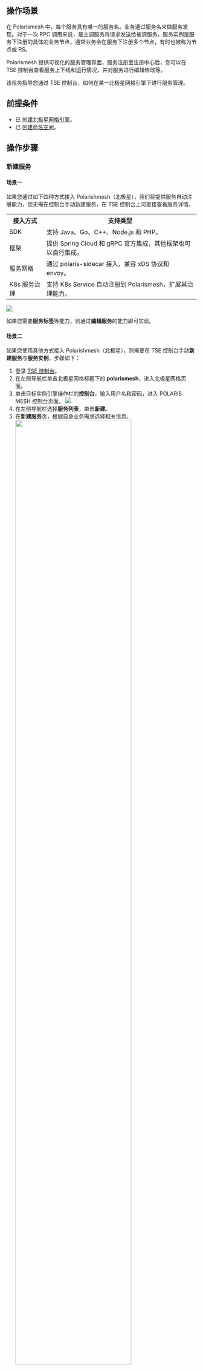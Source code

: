  ## 操作场景

在 Polarismesh 中，每个服务具有唯一的服务名。业务通过服务名来做服务发现。对于一次 RPC 调用来说，是主调服务将请求发送给被调服务。服务实例是服务下注册的具体的业务节点，通常业务会在服务下注册多个节点，有时也被称为节点或 RS。

Polarismesh 提供可视化的服务管理界面，服务注册至注册中心后，您可以在 TSE 控制台查看服务上下线和运行情况，并对服务进行编辑修改等。

该任务指导您通过 TSE 控制台，如何在某一北极星网格引擎下进行服务管理。

## 前提条件

- 已 [创建北极星网格引擎](https://cloud.tencent.com/document/product/1364/61430)。
- 已 [创建命名空间](https://cloud.tencent.com/document/product/1364/61426)。

## 操作步骤

### 新建服务

#### 场景一

如果您通过如下四种方式接入 Polarishmesh（北极星），我们将提供服务自动注册能力，您无需在控制台手动新建服务，在 TSE 控制台上可直接查看服务详情。

<table>
    <tr>
        <th>接入方式</th>
        <th>支持类型</th>
    </tr>
    <tr>
        <td>SDK</td>
        <td>支持 Java、Go、C++、Node.js 和 PHP。</td>
    </tr>
    <tr>
        <td>框架</td>
        <td>提供 Spring Cloud 和 gRPC 官方集成，其他框架也可以自行集成。</td>
    </tr>
    <tr>
        <td>服务网格</td>
        <td>通过 polaris-sidecar 接入，兼容 xDS 协议和 envoy。</td>
    </tr>
    <tr>
        <td>K8s 服务治理</td>
        <td>支持 K8s Service 自动注册到 Polarismesh，扩展其治理能力。</td>
    </tr>
</table>


![](https://qcloudimg.tencent-cloud.cn/raw/bc5f43cc3a1400c939882e3758ee1edc.png)

如果您需要**服务标签**等能力，则通过**编辑服务**的能力即可实现。

#### 场景二

如果您使用其他方式接入 Polarishmesh（北极星），则需要在 TSE 控制台手动**新建服务**与**服务实例**，步骤如下：

1. 登录 [TSE 控制台](https://console.cloud.tencent.com/tse)。
2. 在左侧导航栏单击北极星网格标题下的 **polarismesh**，进入北极星网格页面。
3. 单击目标实例引擎操作栏的**控制台**，输入用户名和密码，进入 POLARIS MESH 控制台页面。
   ![](https://qcloudimg.tencent-cloud.cn/raw/2b2e6f7cd376f1dd5ba9c440c0fdf3c6.png)
4. 在左侧导航栏选择**服务列表**，单击**新建**。
5. 在**新建服务**页，根据自身业务需求选择相关信息。
   <img src = "https://main.qcloudimg.com/raw/14986d8a7a43303082937b8d9aaeb8ee.png" style="width: 80%"> 

  -  命名空间：选择创建好的命名空间。
  -  服务名：填写服务名称，允许数字、英文字母、.、-、\_，限制128个字符。
  -  部门：可选，根据您的实际情况填写。
  -  业务：可选，根据您的实际情况填写。
  -  服务标签：可选，服务标签可用于标识服务的用处、特征，格式为 key:value。
  -  描述：可选，填写服务描述信息。

4. 单击**提交**，完成新建服务。
5. 单击下拉按钮，可以查看服务相关属性。
   ![](https://qcloudimg.tencent-cloud.cn/raw/b0793ee2d5f726b933c6ada7230464f5.png)

后续操作：服务创建完成后，您需要继续该服务下创建服务实例，参见 [服务实例管理](https://cloud.tencent.com/document/product/1364/61436)。



### 编辑服务

1. 登录 [TSE 控制台](https://console.cloud.tencent.com/tse)。
2. 在**北极星网格**下的**服务管理**页面，选择目标服务，单击操作列的**编辑**。
3. 在**编辑服务**页，根据自身业务需求编辑相关信息。
4. 单击**提交**，完成编辑服务。

### 删除服务

1. 登录 [TSE 控制台](https://console.cloud.tencent.com/tse)。
2. 在**北极星网格**下的**服务管理**页面，选择目标服务，单击操作列的**删除**。
3. 在二次弹窗页面确认删除。
